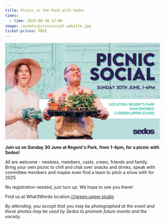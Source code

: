 ```yaml
---
title: Picnic in the Park with Sedos
times:
  - time: 2024-06-30 13:00
image: /assets/picnicsocial-website.jpg
ticket-prices: FREE
---
```

![](/assets/picnicsocial-newsletter.jpg)

**Join us on Sunday 30 June at Regent's Park, from 1-4pm, for a picnic with Sedos!** 

All are welcome - newbies, members, casts, crews, friends and family. Bring your own picnic to chill and chat over snacks and drinks, speak with committee members and maybe even find a team to pitch a show with for 2025. 

No registration needed, just turn up. We hope to see you there! 

Find us at What3Words location [///green.upper.studio](https://what3words.com/green.upper.studio)

*By attending, you accept that you may be photographed at the event and these photos may be used by Sedos to promote future events and the society.*